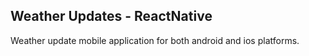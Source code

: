 ## Weather Updates - ReactNative

Weather update mobile application for both android and ios platforms.